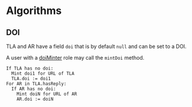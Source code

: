 # Algorithms

## DOI

TLA and AR have a field `doi` that is by default `null` and can be set to a DOI.

A user with a [doiMinter](acl#doiMinter) role may call the `mintDoi` method.

```
If TLA has no doi:
  Mint doi1 for URL of TLA
  TLA.doi := doi1
For AR in TLA.hasReply:
  If AR has no doi:
    Mint doiN for URL of AR
    AR.doi := doiN
```
